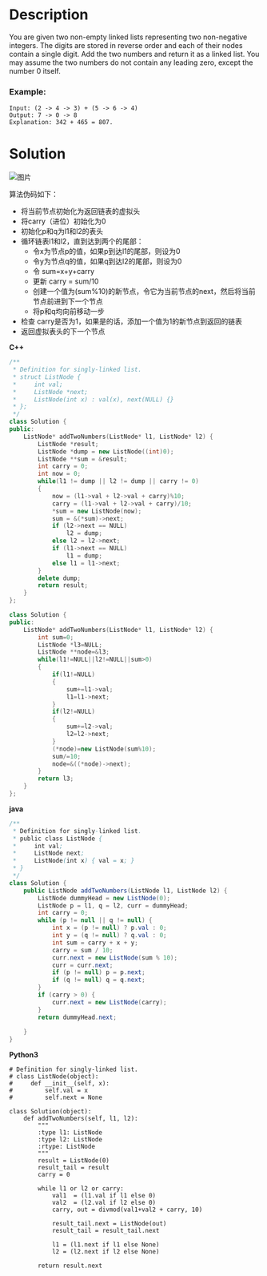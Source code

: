 # Description
You are given two non-empty linked lists representing two non-negative integers. The digits are stored in reverse order and each of their nodes contain a single digit. Add the two numbers and return it as a linked list.
You may assume the two numbers do not contain any leading zero, except the number 0 itself.  
### Example:
```
Input: (2 -> 4 -> 3) + (5 -> 6 -> 4)
Output: 7 -> 0 -> 8
Explanation: 342 + 465 = 807.
```

# Solution
![图片](https://leetcode.com/problems/add-two-numbers/Figures/2_add_two_numbers.svg)  

算法伪码如下：  

- 将当前节点初始化为返回链表的虚拟头
- 将carry（进位）初始化为0
- 初始化p和q为l1和l2的表头
- 循环链表l1和l2，直到达到两个的尾部：
    - 令x为节点p的值，如果p到达l1的尾部，则设为0
    - 令y为节点q的值，如果q到达l2的尾部，则设为0
    - 令 sum=x+y+carry
    - 更新 carry = sum/10
    - 创建一个值为(sum%10)的新节点，令它为当前节点的next，然后将当前节点前进到下一个节点
    - 将p和q均向前移动一步
- 检查 carry是否为1，如果是的话，添加一个值为1的新节点到返回的链表
- 返回虚拟表头的下一个节点


**C++**  
```C++
/**
 * Definition for singly-linked list.
 * struct ListNode {
 *     int val;
 *     ListNode *next;
 *     ListNode(int x) : val(x), next(NULL) {}
 * };
 */
class Solution {
public:
    ListNode* addTwoNumbers(ListNode* l1, ListNode* l2) {
        ListNode *result;
        ListNode *dump = new ListNode((int)0);
        ListNode **sum = &result;
        int carry = 0;
        int now = 0;
        while(l1 != dump || l2 != dump || carry != 0)
        {
            now = (l1->val + l2->val + carry)%10;
            carry = (l1->val + l2->val + carry)/10;
            *sum = new ListNode(now);
            sum = &(*sum)->next;    
            if (l2->next == NULL)
                l2 = dump;
            else l2 = l2->next;
            if (l1->next == NULL)
                l1 = dump;
            else l1 = l1->next;
        }
        delete dump;
        return result;
    }
};
```
```C++
class Solution {
public:
    ListNode* addTwoNumbers(ListNode* l1, ListNode* l2) {
        int sum=0;
        ListNode *l3=NULL;
        ListNode **node=&l3;
        while(l1!=NULL||l2!=NULL||sum>0)
        {
            if(l1!=NULL)
            {
                sum+=l1->val;
                l1=l1->next;
            }
            if(l2!=NULL)
            {
                sum+=l2->val;
                l2=l2->next;
            }
            (*node)=new ListNode(sum%10);
            sum/=10;
            node=&((*node)->next);
        }        
        return l3;
    }
};
```
**java**  
```java
/**
 * Definition for singly-linked list.
 * public class ListNode {
 *     int val;
 *     ListNode next;
 *     ListNode(int x) { val = x; }
 * }
 */
class Solution {
    public ListNode addTwoNumbers(ListNode l1, ListNode l2) {
        ListNode dummyHead = new ListNode(0);
        ListNode p = l1, q = l2, curr = dummyHead;
        int carry = 0;
        while (p != null || q != null) {
            int x = (p != null) ? p.val : 0;
            int y = (q != null) ? q.val : 0;
            int sum = carry + x + y;
            carry = sum / 10;
            curr.next = new ListNode(sum % 10);
            curr = curr.next;
            if (p != null) p = p.next;
            if (q != null) q = q.next;
        }
        if (carry > 0) {
            curr.next = new ListNode(carry);
        }
        return dummyHead.next;
        
    }
}
```
**Python3**
```Python3
# Definition for singly-linked list.
# class ListNode(object):
#     def __init__(self, x):
#         self.val = x
#         self.next = None

class Solution(object):
    def addTwoNumbers(self, l1, l2):
        """
        :type l1: ListNode
        :type l2: ListNode
        :rtype: ListNode
        """
        result = ListNode(0)
        result_tail = result
        carry = 0
                
        while l1 or l2 or carry:            
            val1  = (l1.val if l1 else 0)
            val2  = (l2.val if l2 else 0)
            carry, out = divmod(val1+val2 + carry, 10)    
                      
            result_tail.next = ListNode(out)
            result_tail = result_tail.next                      
            
            l1 = (l1.next if l1 else None)
            l2 = (l2.next if l2 else None)
               
        return result.next

```

